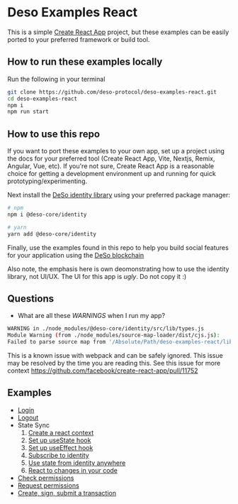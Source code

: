 # Deso Examples React

This is a simple [Create React
App](https://create-react-app.dev/docs/getting-started) project, but these
examples can be easily ported to your preferred framework or build tool.

## How to run these examples locally

Run the following in your terminal

```sh
git clone https://github.com/deso-protocol/deso-examples-react.git
cd deso-examples-react
npm i
npm run start
```

## How to use this repo

If you want to port these examples to your own app, set up a project using the
docs for your preferred tool (Create React App, Vite, Nextjs, Remix, Angular, Vue,
etc). If you're not sure, Create React App is a reasonable choice for getting a
development environment up and running for quick prototyping/experimenting.

Next install the [DeSo identity
library](https://www.npmjs.com/package/@deso-core/identity) using your preferred
package manager:

```sh
# npm
npm i @deso-core/identity

# yarn
yarn add @deso-core/identity
```

Finally, use the examples found in this repo to help you build social features
for your application using the [DeSo blockchain](https://deso.com)

Also note, the emphasis here is own deomonstrating how to use the identity library, not UI/UX. The UI for this app is _ugly_. Do not copy it :)

## Questions

- What are all these _WARNINGS_ when I run my app?

```sh
WARNING in ./node_modules/@deso-core/identity/src/lib/types.js
Module Warning (from ./node_modules/source-map-loader/dist/cjs.js):
Failed to parse source map from '/Absolute/Path/deso-examples-react/libs/identity/src/lib/types.ts' file: Error: ENOENT: no such file or directory, open '/Absolute/Path/deso-examples-react/libs/identity/src/lib/types.ts'
```

This is a known issue with webpack and can be safely ignored. This issue may be resolved by the time you are reading this. See this issue for more context https://github.com/facebook/create-react-app/pull/11752

## Examples

- [Login](./src/components/nav.jsx#L15)
- [Logout](./src/components/nav.jsx#L16)
- State Sync
  1. [Create a react context](./src/contexts.js#L3)
  2. [Set up useState hook](./src/routes/root.jsx#L8)
  3. [Set up useEffect hook](./src/routes/root.jsx#L11)
  4. [Subscribe to identity](./src/routes/root.jsx#L23)
  5. [Use state from identity anywhere](./src/components/nav.jsx#L7)
  6. [React to changes in your code](./src/components/nav.jsx#L17)
- [Check permissions](./src/routes/create-post.jsx#L23)
- [Request permissions](./src/routes/create-post.jsx#L30)
- [Create, sign, submit a transaction](./src/routes/create-post.jsx#L56)
